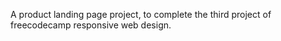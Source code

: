 A product landing page project, to complete the third project of freecodecamp responsive web design.
